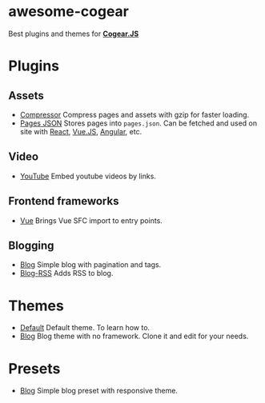 # awesome-cogear

Best plugins and themes for [**Cogear.JS**](https://cogearjs.org)

# Plugins

## Assets

* [Compressor](https://github.com/codemotion/cogear-plugin-compressor) Compress pages and assets with gzip for faster loading. 
* [Pages JSON](https://github.com/codemotion/cogear-plugin-pages-json) Stores pages into `pages.json`. Can be fetched and used on site with [React](https://reactjs.org), [Vue.JS](https://vuejs.org), [Angular](https://angular.io), etc.

## Video

* [YouTube](https://github.com/codemotion/cogear-plugin-youtube) Embed youtube videos by links.

## Frontend frameworks
* [Vue](https://github.com/codemotion/cogear-plugin-vue) Brings Vue SFC import to entry points.

## Blogging

* [Blog](https://github.com/codemotion/cogear-plugin-blog) Simple blog with pagination and tags.
* [Blog-RSS](https://github.com/codemotion/cogear-plugin-blog-rss) Adds RSS to blog.

# Themes

* [Default](https://github.com/codemotion/cogear-theme-default) Default theme. To learn how to.
* [Blog](https://github.com/codemotion/cogear-theme-blog) Blog theme with no framework. Clone it and edit for your needs.

# Presets

* [Blog](https://github.com/codemotion/cogear-preset-blog) Simple blog preset with responsive theme.

